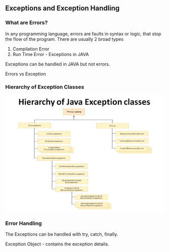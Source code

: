 ## Exceptions and Exception Handling

### What are Errors?

In any programming language, errors are faults in syntax or logic, that stop the flow of the program. There are usually 2 broad types
1. Compilation Error
2. Run Time Error - Exceptions in JAVA

Exceptions can be handled in JAVA but not errors.

Errors vs Exception


### Hierarchy of Exception Classes

![](../assets/img/exception_hierarchy.png)

### Error Handling

The Exceptions can be handled with try, catch, finally.

Exception Object - contains the exception details.
